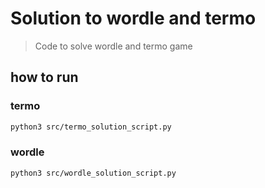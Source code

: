 # Solution to wordle and termo

> Code to solve wordle and termo game

## how to run

### termo

```bash
python3 src/termo_solution_script.py
```

### wordle

```bash
python3 src/wordle_solution_script.py
```